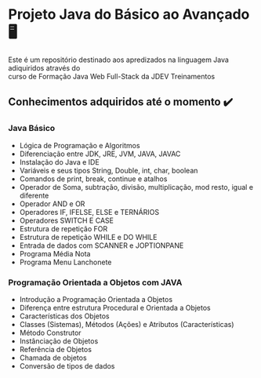 # Projeto Java do Básico ao Avançado :desktop_computer:
Este é um repositório destinado aos apredizados na linguagem Java adiquiridos através
do<br> curso de Formação Java Web Full-Stack da JDEV Treinamentos
## Conhecimentos adquiridos até o momento :heavy_check_mark:
### Java Básico
* Lógica de Programação e Algoritmos
* Diferenciação entre JDK, JRE, JVM, JAVA, JAVAC
* Instalação do Java e IDE
* Variáveis e seus tipos String, Double, int, char, boolean
* Comandos de print, break, continue e atalhos
* Operador de Soma, subtração, divisão, multiplicação, mod resto, igual e diferente
* Operador AND e OR
* Operadores IF, IFELSE, ELSE e TERNÁRIOS
* Operadores SWITCH E CASE
* Estrutura de repetição FOR
* Estrutura de repetição WHILE e DO WHILE
* Entrada de dados com SCANNER e JOPTIONPANE
* Programa Média Nota
* Programa Menu Lanchonete

### Programação Orientada a Objetos com JAVA
* Introdução a Programação Orientada a Objetos
* Diferença entre estrutura Procedural e Orientada a Objetos
* Características dos Objetos
* Classes (Sistemas), Métodos (Ações) e Atributos (Características)
* Método Construtor
* Instânciação de Objetos
* Referência de Objetos
* Chamada de objetos
* Conversão de tipos de dados
